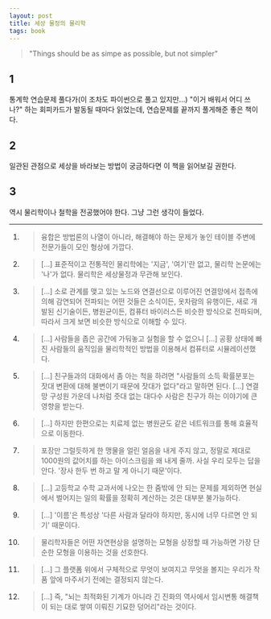 ```yaml
---
layout: post
title: 세상 물정의 물리학
tags: book
---
```


> "Things should be as simpe as possible, but not simpler"

## 1
통계학 연습문제 풀다가(이 조차도 파이썬으로 풀고 있지만...) "이거 배워서 어디 쓰나?" 하는 회피카드가 발동될 때마다 읽었는데, 연습문제를 끝까지 풀게해준 좋은 책이다.

## 2
일관된 관점으로 세상을 바라보는 방법이 궁금하다면 이 책을 읽어보길 권한다. 

## 3
역시 물리학이나 철학을 전공했어야 한다. 그냥 그런 생각이 들었다.

----

1. > 융합은 방법론의 나열이 아니라, 해결해야 하는 문제가 놓인 테이블 주변에 전문가들이 모인 형상에 가깝다.

2. > [...] 표준적이고 전통적인 물리학에는 '지금', '여기'란 없고, 물리학 논문에는 '나'가 없다. 물리학은 세상물정과 무관해 보인다.

3. > [...] 소로 관계를 맺고 있는 노드와 연결선으로 이루어진 연결망에서 접촉에 의해 감연되어 전파되는 어떤 것들은 소식이든, 옷차람의 유행이든, 새로 개발된 신기술이든, 병원균이든, 컴퓨터 바이러스든 비슷한 방식으로 전파되며, 따라서 크게 보면 비슷한 방식으로 이해할 수 있다.

4. > [...] 사람들을 좁은 공간에 가둬놓고 실험을 할 수 없으니 [...] 공황 상태에 빠진 사람들의 움직임을 물리학적인 방법을 이용해서 컴퓨터로 시뮬레이션했다.

5. > [...] 친구들과의 대화에서 좀 아는 척을 하려면 "사람들의 소득 확률분포는 잣대 변환에 대해 불변이기 때문에 잣대가 없다"라고 말하면 된다. [...] 연결망 구성원 가운데 나처럼 줏대 없는 대다수 사람은 친구가 하는 이야기에 큰 영향을 받는다.

6. > [...] 하지만 한편으로는 치료제 없는 병원균도 같은 네트워크를 통해 효율적으로 이동한다.

7. > 포장만 그럴듯하게 한 맹물을 얼린 얼음을 내게 주지 않고, 정말로 제대로 1000원의 값어치를 하는 아이스크림을 왜 내게 줄까. 사실 우리 모두는 답을 안다. '장사 한두 번 하고 말 게 아니기 때문'이다.

8. > [...] 고등학교 수학 교과서에 나오는 한 줌밖에 안 되는 문제를 제외하면 현실에서 벌어지는 일의 확률을 정확히 계산하는 것은 대부분 불가능하다.

9. > [...] '이름'은 특성상 '다른 사람과 달라야 하지만, 동시에 너무 다르면 안 되기' 때문이다.

10. > 물리학자들은 어떤 자연현상을 설명하는 모형을 상정할 때 가능하면 가장 단순한 모형을 이용하는 것을 선호한다.

11. > [...] 그 플랫폼 위에서 구체적으로 무엇이 보여지고 무엇을 볼지는 우리가 작품 앞에 마주서기 전에는 결정되지 않는다.

12. > [...] 즉, "뇌는 최적화된 기계가 아니라 긴 진화의 역사에서 임시변통 해결책이 되는 대로 쌓여 이뤄진 기묘한 덩어리"라는 것이다.

